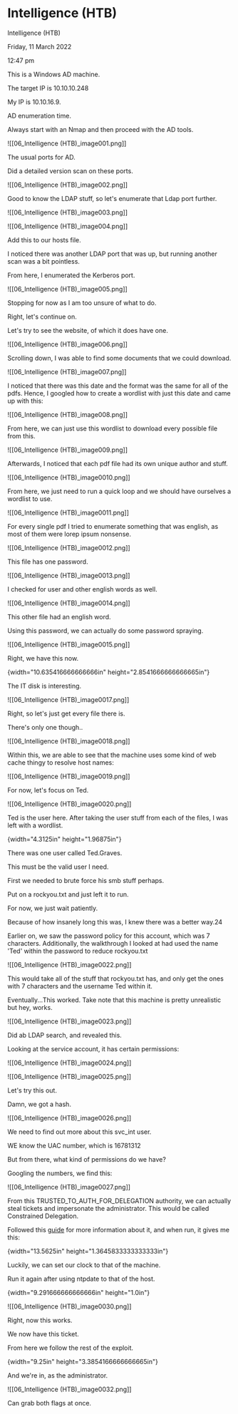 # Intelligence (HTB)

Intelligence (HTB)

Friday, 11 March 2022

12:47 pm

This is a Windows AD machine.

The target IP is 10.10.10.248

My IP is 10.10.16.9.

&#x20;

AD enumeration time.

Always start with an Nmap and then proceed with the AD tools.

!\[\[06\_Intelligence (HTB)\_image001.png]]

&#x20;

The usual ports for AD.

Did a detailed version scan on these ports.

&#x20;

!\[\[06\_Intelligence (HTB)\_image002.png]]

Good to know the LDAP stuff, so let's enumerate that Ldap port further.

&#x20;

!\[\[06\_Intelligence (HTB)\_image003.png]]

&#x20;

!\[\[06\_Intelligence (HTB)\_image004.png]]

Add this to our hosts file.

&#x20;

I noticed there was another LDAP port that was up, but running another scan was a bit pointless.

From here, I enumerated the Kerberos port.

!\[\[06\_Intelligence (HTB)\_image005.png]]

Stopping for now as I am too unsure of what to do.

&#x20;

Right, let's continue on.

&#x20;

Let's try to see the website, of which it does have one.

!\[\[06\_Intelligence (HTB)\_image006.png]]

&#x20;

Scrolling down, I was able to find some documents that we could download.

&#x20;

!\[\[06\_Intelligence (HTB)\_image007.png]]

I noticed that there was this date and the format was the same for all of the pdfs. Hence, I googled how to create a wordlist with just this date and came up with this:

&#x20;

!\[\[06\_Intelligence (HTB)\_image008.png]]

From here, we can just use this wordlist to download every possible file from this.

&#x20;

!\[\[06\_Intelligence (HTB)\_image009.png]]

Afterwards, I noticed that each pdf file had its own unique author and stuff.

!\[\[06\_Intelligence (HTB)\_image0010.png]]

From here, we just need to run a quick loop and we should have ourselves a wordlist to use.

&#x20;

!\[\[06\_Intelligence (HTB)\_image0011.png]]

For every single pdf I tried to enumerate something that was english, as most of them were lorep ipsum nonsense.

&#x20;

!\[\[06\_Intelligence (HTB)\_image0012.png]]

This file has one password.

&#x20;

!\[\[06\_Intelligence (HTB)\_image0013.png]]

I checked for user and other english words as well.

&#x20;

!\[\[06\_Intelligence (HTB)\_image0014.png]]

This other file had an english word.

&#x20;

&#x20;

Using this password, we can actually do some password spraying.

&#x20;

!\[\[06\_Intelligence (HTB)\_image0015.png]]

Right, we have this now.

{width="10.635416666666666in" height="2.8541666666666665in"}

&#x20;

The IT disk is interesting.

!\[\[06\_Intelligence (HTB)\_image0017.png]]

Right, so let's just get every file there is.

&#x20;

There's only one though..

!\[\[06\_Intelligence (HTB)\_image0018.png]]

&#x20;

Within this, we are able to see that the machine uses some kind of web cache thingy to resolve host names:

!\[\[06\_Intelligence (HTB)\_image0019.png]]

&#x20;

&#x20;

For now, let's focus on Ted.

!\[\[06\_Intelligence (HTB)\_image0020.png]]

&#x20;

Ted is the user here. After taking the user stuff from each of the files, I was left with a wordlist.

&#x20;

{width="4.3125in" height="1.96875in"}

There was one user called Ted.Graves.

&#x20;

This must be the valid user I need.

First we needed to brute force his smb stuff perhaps.

Put on a rockyou.txt and just left it to run.

&#x20;

For now, we just wait patiently.

Because of how insanely long this was, I knew there was a better way.24

&#x20;

Earlier on, we saw the password policy for this account, which was 7 characters. Additionally, the walkthrough I looked at had used the name 'Ted' within the password to reduce rockyou.txt

&#x20;

!\[\[06\_Intelligence (HTB)\_image0022.png]]

This would take all of the stuff that rockyou.txt has, and only get the ones with 7 characters and the username Ted within it.

&#x20;

Eventually...This worked. Take note that this machine is pretty unrealistic but hey, works.

&#x20;

!\[\[06\_Intelligence (HTB)\_image0023.png]]

&#x20;

Did ab LDAP search, and revealed this.

&#x20;

Looking at the service account, it has certain permissions:

&#x20;

!\[\[06\_Intelligence (HTB)\_image0024.png]]

&#x20;

!\[\[06\_Intelligence (HTB)\_image0025.png]]

Let's try this out.

&#x20;

Damn, we got a hash.

!\[\[06\_Intelligence (HTB)\_image0026.png]]

&#x20;

We need to find out more about this svc\_int user.

WE know the UAC number, which is 16781312

&#x20;

But from there, what kind of permissions do we have?

Googling the numbers, we find this:

&#x20;

!\[\[06\_Intelligence (HTB)\_image0027.png]]

&#x20;

From this TRUSTED\_TO\_AUTH\_FOR\_DELEGATION authority, we can actually steal tickets and impersonate the administrator. This would be called Constrained Delegation.

&#x20;

Followed this [guide](https://hackso.me/intelligence-htb-walkthrough/) for more information about it, and when run, it gives me this:

&#x20;

{width="13.5625in" height="1.3645833333333333in"}

&#x20;

Luckily, we can set our clock to that of the machine.

&#x20;

Run it again after using ntpdate to that of the host.

&#x20;

{width="9.291666666666666in" height="1.0in"}

&#x20;

!\[\[06\_Intelligence (HTB)\_image0030.png]]

Right, now this works.

&#x20;

We now have this ticket.

From here we follow the rest of the exploit.

{width="9.25in" height="3.3854166666666665in"}

And we're in, as the administrator.

&#x20;

!\[\[06\_Intelligence (HTB)\_image0032.png]]

Can grab both flags at once.

&#x20;

&#x20;
